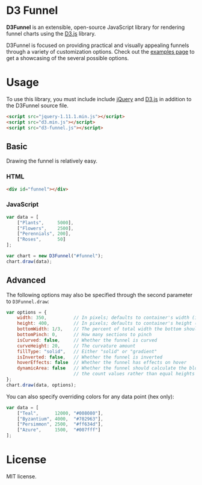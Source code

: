 # D3 Funnel

**D3Funnel** is an extensible, open-source JavaScript library for rendering funnel
charts using the [D3.js][d3] library.

D3Funnel is focused on providing practical and visually appealing funnels through a
variety of customization options. Check out the [examples page][examples] to get a
showcasing of the several possible options.

# Usage

To use this library, you must include include [jQuery][jquery] and [D3.js][d3] in
addition to the D3Funnel source file.

``` html
<script src="jquery-1.11.1.min.js"></script>
<script src="d3.min.js"></script>
<script src="d3-funnel.js"></script>
```

## Basic

Drawing the funnel is relatively easy.

### HTML

``` html
<div id="funnel"></div>
```

### JavaScript

``` javascript
var data = [
    ["Plants",     5000],
    ["Flowers",    2500],
    ["Perennials", 200],
    ["Roses",      50]
];

var chart = new D3Funnel("#funnel");
chart.draw(data);
```

## Advanced

The following options may also be specified through the second parameter to
`D3Funnel.draw`:

``` javascript
var options = {
    width: 350,          // In pixels; defaults to container's width (if non-zero)
    height: 400,         // In pixels; defaults to container's height (if non-zero)
    bottomWidth: 1/3,    // The percent of total width the bottom should be
    bottomPinch: 0,      // How many sections to pinch
    isCurved: false,     // Whether the funnel is curved
    curveHeight: 20,     // The curvature amount
    fillType: "solid",   // Either "solid" or "gradient"
    isInverted: false,   // Whether the funnel is inverted
    hoverEffects: false  // Whether the funnel has effects on hover
    dynamicArea: false   // Whether the funnel should calculate the blocks by
                         // the count values rather than equal heights
};
chart.draw(data, options);
```

You can also specify overriding colors for any data point (hex only):

``` javascript
var data = [
    ["Teal",      12000, "#008080"],
    ["Byzantium", 4000,  "#702963"],
    ["Persimmon", 2500,  "#ff634d"],
    ["Azure",     1500,  "#007fff"]
];
```

# License

MIT license.

[d3]: http://d3js.org/
[examples]: https://cdn.rawgit.com/jakezatecky/d3-funnel/master/examples/index.html
[jquery]: http://jquery.com
